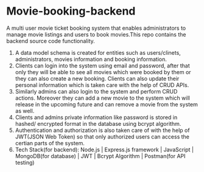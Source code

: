 # Movie-booking-backend
A multi user movie ticket booking system that enables administrators to manage movie listings and users to book movies.This repo contains the backend source code functionality.<br>
1. A data model schema is created for entities such as users/clinets, administrators, movies information and booking information.<br>
2. Clients can login into the system using email and password, after that only they will be able to see all movies which were booked by them or they can also create a new booking. Clients can also update their personal information which is taken care with the help of CRUD APIs. <br>
3. Similarly admins can also login to the system and perform CRUD actions. Moreover they can add a new movie to the system which will release in the upcoming future and can remove a movie from the system as well. <br>
4. Clients and admins private information like password is stored in hashed/ encrypted format in the database using bcrypt algorithm.<br>
5. Authentication and authorization is also taken care of with the help of JWT(JSON Web Token) so that only authorized users can access the certian parts of the system.<br>
6. Tech Stack(for backend): Node.js | Express.js framework | JavaScript | MongoDB(for database) | JWT | Bcrypt Algorithm | Postman(for API testing)
